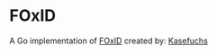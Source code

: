# FOxID

A Go implementation of [FOxID](https://github.com/lutracorp/foxid) created by: [Kasefuchs](https://github.com/kasefuchs)
